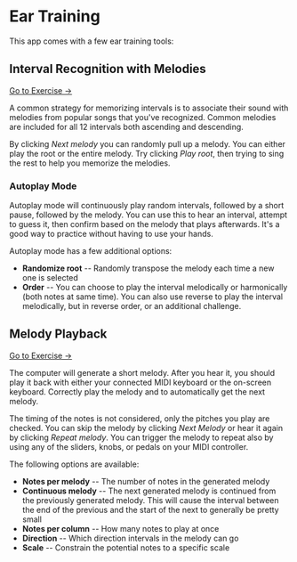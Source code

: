 # Ear Training

This app comes with a few ear training tools:

## Interval Recognition with Melodies

[Go to Exercise →](/ear-training/interval-melodies)

A common strategy for memorizing intervals is to associate their sound with
melodies from popular songs that you've recognized. Common melodies are
included for all 12 intervals both ascending and descending.

By clicking *Next melody* you can randomly pull up a melody. You can either
play the root or the entire melody. Try clicking *Play root*, then trying to
sing the rest to help you memorize the melodies.

### Autoplay Mode

Autoplay mode will continuously play random intervals, followed by a short
pause, followed by the melody. You can use this to hear an interval, attempt to
guess it, then confirm based on the melody that plays afterwards. It's a good
way to practice without having to use your hands.

Autoplay mode has a few additional options:

* **Randomize root** -- Randomly transpose the melody each time a new one is selected
* **Order** -- You can choose to play the interval melodically or harmonically (both notes at same time). You can also use reverse to play the interval melodically, but in reverse order, or an additional challenge.

## Melody Playback

[Go to Exercise →](/ear-training/melody-playback)

The computer will generate a short melody. After you hear it, you should play
it back with either your connected MIDI keyboard or the on-screen keyboard.
Correctly play the melody and to automatically get the next melody.

The timing of the notes is not considered, only the pitches you play are
checked. You can skip the melody by clicking *Next Melody* or hear it again by
clicking *Repeat melody*. You can trigger the melody to repeat also by using
any of the sliders, knobs, or pedals on your MIDI controller.

The following options are available:

* **Notes per melody** -- The number of notes in the generated melody
* **Continuous melody** -- The next generated melody is continued from the previously generated melody. This will cause the interval between the end of the previous and the start of the next to generally be pretty small
* **Notes per column** -- How many notes to play at once
* **Direction** -- Which direction intervals in the melody can go
* **Scale** -- Constrain the potential notes to a specific scale
